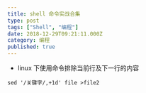 ```yaml
---
title: shell 命令实战合集
type: post
tags: ["Shell", "编程"]
date: 2018-12-29T09:21:11.000Z
category: 编程
published: true
---
```


- linux 下使用命令排除当前行及下一行的内容
```shell
sed '/关键字/,+1d' file >file2
```

